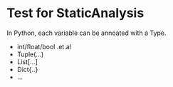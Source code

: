 # Test for StaticAnalysis

In Python, each variable can be annoated with a Type.

+ int/float/bool .et.al
+ Tuple(...)
+ List[...]
+ Dict{..}
+ ...
